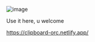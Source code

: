 

![image](https://github.com/kidmortal/clipboard-ocr/assets/18023467/400364f5-9480-45ac-9bb4-67203ab2149b)


Use it here, u welcome

https://clipboard-orc.netlify.app/
